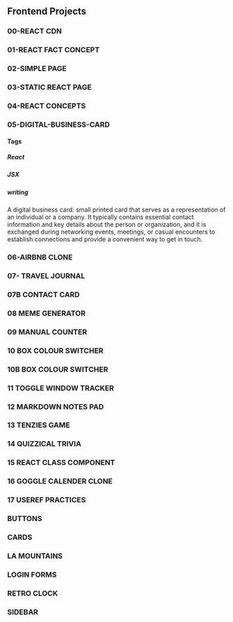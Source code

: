 ## Frontend Projects

### 00-REACT CDN

### 01-REACT FACT CONCEPT

### 02-SIMPLE PAGE

### 03-STATIC REACT PAGE

### 04-REACT CONCEPTS

### 05-DIGITAL-BUSINESS-CARD

#### Tags

##### React

##### JSX

##### writing

A digital business card: small printed card that serves as a representation of an individual or a company. It typically contains essential contact information and key details about the person or organization, and it is exchanged during networking events, meetings, or casual encounters to establish connections and provide a convenient way to get in touch.

### 06-AIRBNB CLONE

### 07- TRAVEL JOURNAL

### 07B CONTACT CARD

### 08 MEME GENERATOR

### 09 MANUAL COUNTER

### 10 BOX COLOUR SWITCHER

### 10B BOX COLOUR SWITCHER

### 11 TOGGLE WINDOW TRACKER

### 12 MARKDOWN NOTES PAD

### 13 TENZIES GAME

### 14 QUIZZICAL TRIVIA

### 15 REACT CLASS COMPONENT

### 16 GOGGLE CALENDER CLONE

### 17 USEREF PRACTICES

### BUTTONS

### CARDS

### LA MOUNTAINS

### LOGIN FORMS

### RETRO CLOCK

### SIDEBAR
